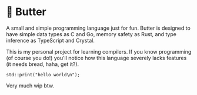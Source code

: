 # 🧈 Butter

A small and simple programming language just for fun. Butter is designed to have simple data types as C and Go, memory safety as Rust, and type inference as TypeScript and Crystal.

This is my personal project for learning compilers. If you know programming (of course you do!) you'll notice how this language severely lacks features (it needs bread, haha, get it?).

```butter
std::print("hello world\n");
```

Very much wip btw.
